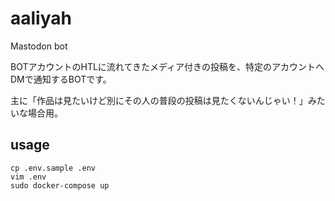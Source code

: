 # aaliyah
Mastodon bot

BOTアカウントのHTLに流れてきたメディア付きの投稿を、特定のアカウントへDMで通知するBOTです。

主に「作品は見たいけど別にその人の普段の投稿は見たくないんじゃい！」みたいな場合用。

## usage

```
cp .env.sample .env
vim .env
sudo docker-compose up
```
